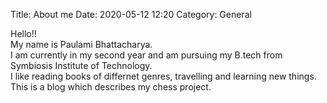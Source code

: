 Title: About me
Date: 2020-05-12 12:20
Category: General

Hello!!  
My name is Paulami Bhattacharya.  
I am currently in my second year and am pursuing my B.tech from Symbiosis Institute of Technology.  
I like reading books of differnet genres, travelling and learning new things.  
This is a blog which describes my chess project.



